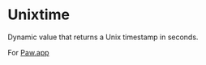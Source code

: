 # Unixtime

Dynamic value that returns a Unix timestamp in seconds.

For [Paw.app](https://luckymarmot.com/paw)
